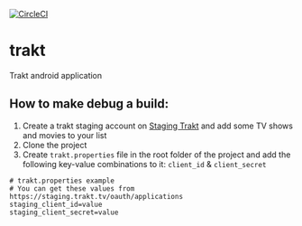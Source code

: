 [![CircleCI](https://circleci.com/gh/Unbounds/trakt.svg?style=shield)](https://circleci.com/gh/Unbounds/trakt)

# trakt
Trakt android application

## How to make debug a build:

1. Create a trakt staging account on [Staging Trakt](https://staging.trakt.tv) and add some TV shows and movies to your list
1. Clone the project
1. Create `trakt.properties` file in the root folder of the project and add the following key-value combinations to it: `client_id` & `client_secret`

```properties
# trakt.properties example
# You can get these values from https://staging.trakt.tv/oauth/applications
staging_client_id=value
staging_client_secret=value
```
